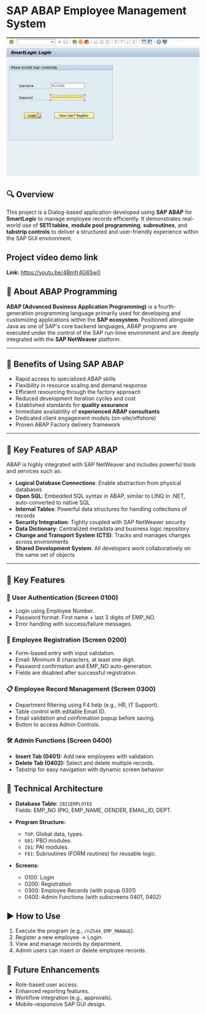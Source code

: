 # SAP ABAP Employee Management System

<p align="center">
  <img src="./SAP_DP_Pic1.png" alt="DBMS Overview" width="600px"/>
</p>


## 🔍 Overview  
This project is a Dialog-based application developed using **SAP ABAP** for **SmartLogic** to manage employee records efficiently. It demonstrates real-world use of **SE11 tables**, **module pool programming**, **subroutines**, and **tabstrip controls** to deliver a structured and user-friendly experience within the SAP GUI environment.

## Project video demo link
**Link:** https://youtu.be/4Bmfr4G65w0

## 📘 About ABAP Programming

**ABAP (Advanced Business Application Programming)** is a fourth-generation programming language primarily used for developing and customizing applications within the **SAP ecosystem**. Positioned alongside Java as one of SAP's core backend languages, ABAP programs are executed under the control of the SAP run-time environment and are deeply integrated with the **SAP NetWeaver** platform.

---

## 🌟 Benefits of Using SAP ABAP

- Rapid access to specialized ABAP skills
- Flexibility in resource scaling and demand response
- Efficient resourcing through the factory approach
- Reduced development iteration cycles and cost
- Established standards for **quality assurance**
- Immediate availability of **experienced ABAP consultants**
- Dedicated client engagement models (on-site/offshore)
- Proven ABAP Factory delivery framework

---

## 🔧 Key Features of SAP ABAP

ABAP is highly integrated with SAP NetWeaver and includes powerful tools and services such as:

- **Logical Database Connections**: Enable abstraction from physical databases
- **Open SQL**: Embedded SQL syntax in ABAP, similar to LINQ in .NET, auto-converted to native SQL
- **Internal Tables**: Powerful data structures for handling collections of records
- **Security Integration**: Tightly coupled with SAP NetWeaver security
- **Data Dictionary**: Centralized metadata and business logic repository
- **Change and Transport System (CTS)**: Tracks and manages changes across environments
- **Shared Development System**: All developers work collaboratively on the same set of objects

---
## 🧱 Key Features

### 👤 User Authentication (Screen 0100)
- Login using Employee Number.
- Password format: First name + last 3 digits of EMP_NO.
- Error handling with success/failure messages.

### 📝 Employee Registration (Screen 0200)
- Form-based entry with input validation.
- Email: Minimum 8 characters, at least one digit.
- Password confirmation and EMP_NO auto-generation.
- Fields are disabled after successful registration.

### 📋 Employee Record Management (Screen 0300)
- Department filtering using F4 help (e.g., HR, IT Support).
- Table control with editable Email ID.
- Email validation and confirmation popup before saving.
- Button to access Admin Controls.

### 🛠 Admin Functions (Screen 0400)
- **Insert Tab (0401):** Add new employees with validation.
- **Delete Tab (0402):** Select and delete multiple records.
- Tabstrip for easy navigation with dynamic screen behavior.

## 🧪 Technical Architecture

- **Database Table:** `Z021EMPLOYEE`  
  Fields: EMP_NO (PK), EMP_NAME, GENDER, EMAIL_ID, DEPT.
  
- **Program Structure:**
  - `TOP`: Global data, types.
  - `O01`: PBO modules.
  - `I01`: PAI modules.
  - `F01`: Subroutines (FORM routines) for reusable logic.

- **Screens:**
  - 0100: Login  
  - 0200: Registration  
  - 0300: Employee Records (with popup 0301)  
  - 0400: Admin Functions (with subscreens 0401, 0402)

## ▶️ How to Use

1. Execute the program (e.g., `/nZ544_EMP_MANAGE`).
2. Register a new employee → Login.
3. View and manage records by department.
4. Admin users can insert or delete employee records.

## 🔮 Future Enhancements
- Role-based user access.
- Enhanced reporting features.
- Workflow integration (e.g., approvals).
- Mobile-responsive SAP GUI design.

